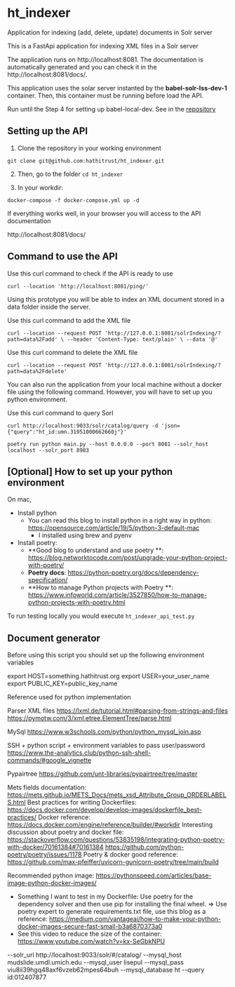 # ht_indexer

Application for indexing (add, delete, update) documents in Solr server

This is a FastApi application for indexing XML files in a Solr server

The application runs on http://localhost:8081. The documentation is automatically generated
and you can check it in the http://localhost:8081/docs/.

This application uses the solar server instanted by the **babel-solr-lss-dev-1** container.
Then, this container must be running before load the API.

Run until the Step 4 for setting up babel-local-dev. See in
the [repository](https://github.com/hathitrust/babel-local-dev)

## Setting up the API

1. Clone the repository in your working environment

``git clone git@github.com:hathitrust/ht_indexer.git``

2. Then, go to the folder ``cd ht_indexer``

3. In your workdir:

```docker-compose -f docker-compose.yml up -d```

If everything works well, in your browser you will access to the API documentation

http://localhost:8081/docs/

## Command to use the API

Use this curl command to check if the API is ready to use

``curl --location 'http://localhost:8081/ping/'``

Using this prototype you will be able to index an XML document stored in a data folder inside the server.

Use this curl command to add the XML file

``curl --location --request POST 'http://127.0.0.1:8081/solrIndexing/?path=data%2Fadd' \
--header 'Content-Type: text/plain' \
--data '@'``

Use this curl command to delete the XML file

``curl --location --request POST 'http://127.0.0.1:8081/solrIndexing/?path=data%2Fdelete'``

You can also run the application from your local machine without a docker file using the following command.
However, you will have to set up you python environment.

Use this curl command to query Sorl

``curl http://localhost:9033/solr/catalog/query -d 'json={"query":"ht_id:umn.31951000662660j"}'``

``poetry run python main.py --host 0.0.0.0 --port 8081 --solr_host localhost --solr_port 8983``

## [Optional] How to set up your python environment

On mac,

* Install python
    * You can read this blog to install python in a right way in
      python: https://opensource.com/article/19/5/python-3-default-mac
        * I installed using brew and pyenv
* Install poetry:
    * **Good blog to understand and use poetry
      **: https://blog.networktocode.com/post/upgrade-your-python-project-with-poetry/
    * **Poetry docs**: https://python-poetry.org/docs/dependency-specification/
    * **How to manage Python projects with Poetry
      **: https://www.infoworld.com/article/3527850/how-to-manage-python-projects-with-poetry.html

To run testing locally you would execute `ht_indexer_api_test.py`

## Document generator

Before using this script you should set up the following environment variables

export HOST=something.hathitrust.org
export USER=your_user_name
export PUBLIC_KEY=public_key_name

Reference used for python implementation

Parser XML files
https://lxml.de/tutorial.html#parsing-from-strings-and-files
https://pymotw.com/3/xml.etree.ElementTree/parse.html

MySql
https://www.w3schools.com/python/python_mysql_join.asp

SSH + python script + environment variables to pass user/password
https://www.the-analytics.club/python-ssh-shell-commands/#google_vignette

Pypairtree
https://github.com/unt-libraries/pypairtree/tree/master

Mets fields documentation: https://mets.github.io/METS_Docs/mets_xsd_Attribute_Group_ORDERLABELS.html
Best practices for writing Dockerfiles: https://docs.docker.com/develop/develop-images/dockerfile_best-practices/
Docker reference: https://docs.docker.com/engine/reference/builder/#workdir
Interesting discussion about poetry and docker file:
https://stackoverflow.com/questions/53835198/integrating-python-poetry-with-docker/70161384#70161384
https://github.com/python-poetry/poetry/issues/1178
Poetry & docker good reference: https://github.com/max-pfeiffer/uvicorn-gunicorn-poetry/tree/main/build

Recommended python image: https://pythonspeed.com/articles/base-image-python-docker-images/

* Something I want to test in my Dockerfile: Use poetry for the dependency solver and then use pip for installing the
  final wheel. => Use poetry expert to generate requirements.txt file,
  use this blog as a
  reference: https://medium.com/vantageai/how-to-make-your-python-docker-images-secure-fast-small-b3a6870373a0
* See this video to reduce the size of the container: https://www.youtube.com/watch?v=kx-SeGbkNPU

--solr_url http://localhost:9033/solr/#/catalog/ --mysql_host mudslide.umdl.umich.edu --mysql_user lisepul --mysql_pass
viu8ii39hgq48axf6vzeb62mpes64buh --mysql_database ht --query id:012407877